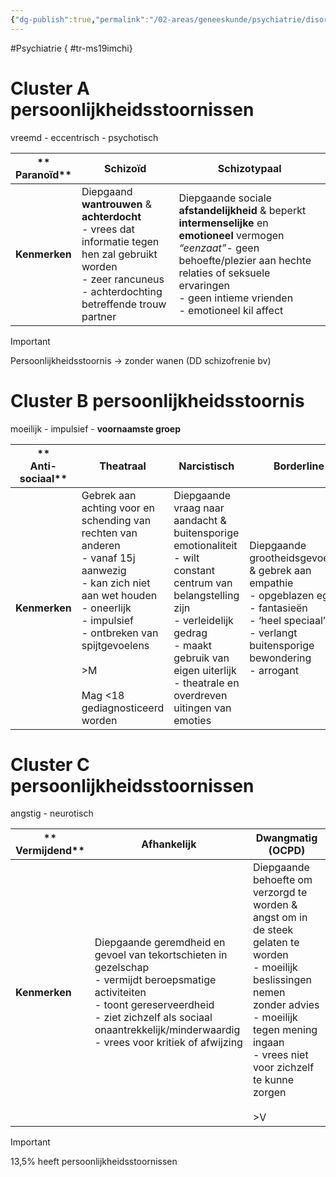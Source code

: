 ```yaml
---
{"dg-publish":true,"permalink":"/02-areas/geneeskunde/psychiatrie/disorders-in-personality/","noteIcon":"","created":"2024-11-24T10:55:08.891+01:00","updated":"2024-12-31T16:51:46.649+01:00"}
---
```


#Psychiatrie
{ #tr-ms19imchi}


# Cluster A persoonlijkheidsstoornissen

vreemd - eccentrisch - psychotisch

|**  <br>Paranoïd**|**Schizoïd**|**Schizotypaal**|
|---|---|---|
|**Kenmerken**|Diepgaand **wantrouwen** & **achterdocht**  <br>- vrees dat informatie tegen hen zal gebruikt worden  <br>- zeer rancuneus  <br>- achterdochting betreffende trouw partner|Diepgaande sociale **afstandelijkheid** & beperkt **intermenselijke** en **emotioneel** vermogen _“eenzaat”_- geen behoefte/plezier aan hechte relaties of seksuele ervaringen  <br>- geen intieme vrienden  <br>- emotioneel kil affect|**Eigenaardig** gedrag & **sociale** en **intermenselijke** beperkingen _“vreemd zonder psychosen”_  <br>- betrekkingsideeën  <br>**(=/=betrekkingswanen)  <br>  <br>**- eigenaardige overtuigingen en vreemd gedrag  <br>- achterdochtig  <br>- buitensporige sociale angst|


> [!important]  
> Persoonlijkheidsstoornis → zonder wanen (DD schizofrenie bv)  




# Cluster B persoonlijkheidsstoornis

moeilijk - impulsief - **voornaamste groep**

|**  <br>Anti-sociaal**|**Theatraal**|**Narcistisch**|**Borderline**|
|---|---|---|---|
|**Kenmerken**|Gebrek aan achting voor en schending van rechten van anderen  <br>- vanaf 15j aanwezig  <br>- kan zich niet aan wet houden  <br>- oneerlijk  <br>- impulsief  <br>- ontbreken van spijtgevoelens  <br>  <br>>M  <br>  <br>Mag <18 gediagnosticeerd worden|Diepgaande vraag naar aandacht & buitensporige emotionaliteit  <br>- wilt constant centrum van belangstelling zijn  <br>- verleidelijk gedrag  <br>- maakt gebruik van eigen uiterlijk  <br>- theatrale en overdreven uitingen van emoties|Diepgaande grootheidsgevoelens & gebrek aan empathie  <br>- opgeblazen ego  <br>- fantasieën  <br>- ‘heel speciaal’  <br>- verlangt buitensporige bewondering  <br>- arrogant|Instabiel in **gemoedsleven**  <br>- sterke stemmingsschommelingen (black or white)  <br>- zwakke impulscontrole  <br>- autodestructief gedrag  <br>  <br>Instabiel in  <br>**relationeel** leven  <br>- frequent shifts/tegenslag in relaties  <br>- moeilijke hechting  <br>- veel conflict  <br>- medische shoppers  <br>  <br>  <br>**Psychotische** symptomatologie  <br>- vooral na langdurige stress  <br>- vaak paranoïd van aard  <br>- magisch, bijgelovig denken  <br>  <br>  <br>**Neurotische** symptomatologie (angst)  <br>- conversieverschijnselen  <br>- paniekaanvallen  <br>- vaak multi-/agorafobisch  <br>  <br>>V|



# Cluster C persoonlijkheidsstoornissen

angstig - neurotisch

|**  <br>Vermijdend**|**Afhankelijk**|**Dwangmatig (OCPD)**|
|---|---|---|
|**Kenmerken**|Diepgaande geremdheid en gevoel van tekortschieten in gezelschap  <br>- vermijdt beroepsmatige activiteiten  <br>- toont gereserveerdheid  <br>- ziet zichzelf als sociaal onaantrekkelijk/minderwaardig  <br>- vrees voor kritiek of afwijzing|Diepgaande behoefte om verzorgd te worden & angst om in de steek gelaten te worden  <br>- moeilijk beslissingen nemen zonder advies  <br>- moeilijk tegen mening ingaan  <br>- vrees niet voor zichzelf te kunne zorgen  <br>  <br>>V|Diepgaande preoccupatie met ordelijkheid, perfectionisme, controle…  <br>- sterk bezig met details  <br>- wilt geen taken delegeren  <br>- gierigheid en koppigheid|

  
> [!important]  
> 13,5% heeft persoonlijkheidsstoornissen